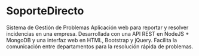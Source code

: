 # SoporteDirecto
Sistema de Gestión de Problemas Aplicación web para reportar y resolver incidencias en una empresa. Desarrollada con una API REST en NodeJS + MongoDB y una interfaz web en HTML, Bootstrap y jQuery. Facilita la comunicación entre departamentos para la resolución rápida de problemas.
